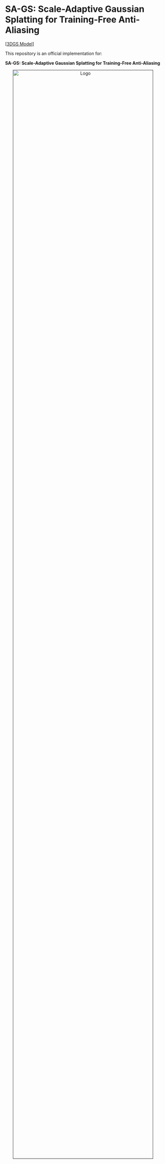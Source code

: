 # SA-GS: Scale-Adaptive Gaussian Splatting for Training-Free Anti-Aliasing
  
[[3DGS Model](https://drive.google.com/drive/folders/10DC8iPt1RE5cp_b6b1naMoRlR2bsvlAa?usp=drive_link)]

This repository is an official implementation for:

**SA-GS: Scale-Adaptive Gaussian Splatting for Training-Free Anti-Aliasing**


<p align="center">
  <a href="">
    <img src="./img/bicycle_zoomoutin.gif" alt="Logo" width="95%">
  </a>
</p>

<p align="center">
We introduce SA-GS, a training-free approach that can be directly applied to the inference process of any pretrained 3DGS model to resolve its visual artefacts at drastically changed rendering settings.
</p>
<br>

# Introduction
3DGS has gained attention in the industry due to its high-quality view rendering and fast speeds. However, view quality degradation can occur during rendering depending on settings such as resolution, distance, and focal length. Existing methods address this issue by adding regularity to Gaussian primitives in both 3D and 2D space during training. However, these methods overlook a significant drawback of 3DGS when used with different rendering settings: the scale ambiguity problem. This issue directly results in the inability of 3DGS to utilise conventional anti-aliasing techniques. We propose and analyse this problem for the first time and correct this shortcoming by using only 2D scale-adaptive filters. Based on this, we use conventional antialiasing methods such as integration and super-sampling to solve the aliasing effect caused by insufficient sampling frequency. It is worth noting that our method is the first Gaussian anti-aliasing technique that does not require training. Therefore, it can be directly integrated into existing 3DGS models to enhance their anti-aliasing capabilities. The method was validated in both bounded and unbounded scenarios, and the experimental results demonstrate that it achieves robust anti-aliasing performance enhancement in the most efficient way, surpassing or equaling the current optimal settings.

# Installation

```
cd SA-GS
conda create -y -n SA-GS python=3.8
conda activate SA-GS
pip install -r requirements.txt
pip install submodules/simple-knn/
pip install submodules/diff-gaussian-rasterization_new
```

# Dataset
## Blender Dataset
Please download and unzip nerf_synthetic.zip from the [NeRF's official Google Drive](https://drive.google.com/drive/folders/128yBriW1IG_3NJ5Rp7APSTZsJqdJdfc1). Then generate multi-scale blender dataset with
```
python convert_blender_data.py --blender_dir nerf_synthetic/ --out_dir multi-scale
```

## Mip-NeRF 360 Dataset
Please download the data from the [Mip-NeRF 360](https://jonbarron.info/mipnerf360/) and request the authors for the treehill and flowers scenes.


## Model
Please download and unzip models.zip from the [Google Drive](https://drive.google.com/drive/folders/10DC8iPt1RE5cp_b6b1naMoRlR2bsvlAa?usp=drive_link).
Eventually, **model** folder should look like this:

```
<your/model/path>
|-- point_cloud
    |-- iteration_xxxx
        |-- point_cloud.ply
|-- cameras.json
|-- cfg_args
```

# Train
Our code integrates the training process of the vinilla 3DGS, which can be trained using the following code. Of course, you can also use a pre-trained 3DGS model, e.g. downloaded from [here](https://drive.google.com/drive/folders/10DC8iPt1RE5cp_b6b1naMoRlR2bsvlAa?usp=drive_link), or a model that you have trained separately (satisfying the model catalogue specification above).
```
# single-scale training on NeRF-Synthetic dataset
python train.py -s /your/dataset/scene/path -m /your/output/path --save_iterations 30000 --r 1

# multi-scale training on NeRF-Synthetic dataset
python train.py -s /your/dataset/scene/path -m /your/output/path --save_iterations 30000 --load_allres

# single-scale training on Mip-NeRF 360 dataset
python train.py -s /your/dataset/scene/path -m /your/output/path --save_iterations 30000 --r 1
```

# Render
## Render on Training Dataset
Render using our method. There are four modes to choose from: source-GS, only-filter, integration and super-sampling:
```
# Multi-scale testing on NeRF-synthetic dataset
python render_blender.py -s /your/data/path -m /your/model/path --save_name OUTPUT --load_allres --mode integration --resolution_train 1 --eval

# Single-scale testing on NeRF-synthetic dataset
python render_blender.py -s /your/data/path -m /your/model/path --save_name OUTPUT --r 8 --mode integration --resolution_train 1 --eval

# Single-scale testing on Mip-NeRF 360 dataset
python render_360.py -s /your/data/path -m /your/model/path --save_name OUTPUT --r 8 --mode integration --resolution_train 1

-r "your render resolution"  --resolution_train "your train resolution"

```
## Render with user-defined camera tracks(parameters)
We support user-defined camera tracks and camera parameters for scene rendering：
```
python render_custom.py -s /your/data/path -m /your/model/path --save_name OUTPUT --mode integration
```



# Acknowledgements
This project is built upon [3DGS](https://github.com/graphdeco-inria/gaussian-splatting) and [Mip-splatting](https://github.com/autonomousvision/mip-splatting). Please follow the license of 3DGS and Mip-splatting. We thank all the authors for their great work and repos. 
